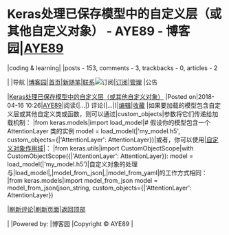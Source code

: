 
# Keras处理已保存模型中的自定义层（或其他自定义对象） - AYE89 - 博客园|[AYE89](https://www.cnblogs.com/eniac1946/)
|coding & learning|
|posts - 153, comments - 3, trackbacks - 0, articles - 2

|
|导航
|[博客园](https://www.cnblogs.com/)|[首页](https://www.cnblogs.com/eniac1946/)|[新随笔](https://i.cnblogs.com/EditPosts.aspx?opt=1)|[联系](https://msg.cnblogs.com/send/AYE89)![订阅](//www.cnblogs.com/images/xml.gif)|[订阅](https://www.cnblogs.com/eniac1946/rss)|[管理](https://i.cnblogs.com/)
|公告


|[Keras处理已保存模型中的自定义层（或其他自定义对象）](https://www.cnblogs.com/eniac1946/p/8854434.html)
|Posted on|2018-04-16 10:26|[AYE89](https://www.cnblogs.com/eniac1946/)|阅读(|...|) 评论(|...|)|[编辑](https://i.cnblogs.com/EditPosts.aspx?postid=8854434)|[收藏](#)
|如果要加载的模型包含自定义层或其他自定义类或函数，则可以通过|custom_objects|参数将它们传递给加载机制：
|from keras.models|import load_model|\# 假设你的模型包含一个 AttentionLayer 类的实例
model = load_model(|'my_model.h5', custom_objects={|'AttentionLayer': AttentionLayer})|或者，你可以使用|[自定义对象作用域](https://keras.io/zh/utils/#customobjectscope)|：
|from keras.utils|import CustomObjectScope|with CustomObjectScope({|'AttentionLayer': AttentionLayer}):
    model = load_model(|'my_model.h5')|自定义对象的处理与|load_model|,|model_from_json|,|model_from_yaml|的工作方式相同：
|from keras.models|import model_from_json
model = model_from_json(json_string, custom_objects={|'AttentionLayer': AttentionLayer})







|[刷新评论](javascript:void(0);)|[刷新页面](#)|[返回顶部](#top)






|
|Powered by:
|博客园
|Copyright © AYE89
|
